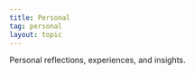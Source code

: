 ```yaml
---
title: Personal
tag: personal
layout: topic
---
```


Personal reflections, experiences, and insights. 